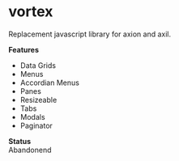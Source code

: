 # vortex
Replacement javascript library for axion and axil.

<strong>Features</strong><br>
- Data Grids
- Menus
- Accordian Menus
- Panes
- Resizeable
- Tabs
- Modals
- Paginator

<strong>Status</strong><br>
Abandonend
